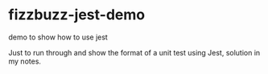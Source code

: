 # fizzbuzz-jest-demo
demo to show how to use jest 

Just to run through and show the format of a unit test using Jest, 
solution in my notes.
